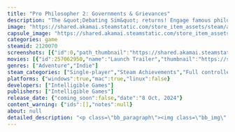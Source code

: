 ```yaml
---
title: "Pro Philosopher 2: Governments & Grievances"
description: "The &quot;Debating Sim&quot; returns! Engage famous philosophers of all stripes, challenge their ideas, and change the world— or just tell everyone they smell terrible. NONSENSE!"
image: "https://shared.akamai.steamstatic.com/store_item_assets/steam/apps/2120070/header.jpg?t=1731260893"
capsule_image: "https://shared.akamai.steamstatic.com/store_item_assets/steam/apps/2120070/f92ce4558f22f0aa9ac6c32a6034bc073ac56514/capsule_231x87.jpg?t=1731260893"
categories: game
steamid: 2120070
screenshots: [{"id":0,"path_thumbnail":"https://shared.akamai.steamstatic.com/store_item_assets/steam/apps/2120070/ss_ccb18c25ba598afcf52995a0ea36ef17f2aa0d3b.600x338.jpg?t=1731260893","path_full":"https://shared.akamai.steamstatic.com/store_item_assets/steam/apps/2120070/ss_ccb18c25ba598afcf52995a0ea36ef17f2aa0d3b.1920x1080.jpg?t=1731260893"},{"id":1,"path_thumbnail":"https://shared.akamai.steamstatic.com/store_item_assets/steam/apps/2120070/ss_d2d58c5067e7723ae164fc2a6572e85229e74a28.600x338.jpg?t=1731260893","path_full":"https://shared.akamai.steamstatic.com/store_item_assets/steam/apps/2120070/ss_d2d58c5067e7723ae164fc2a6572e85229e74a28.1920x1080.jpg?t=1731260893"},{"id":2,"path_thumbnail":"https://shared.akamai.steamstatic.com/store_item_assets/steam/apps/2120070/ss_67e7570de41397f399870c715fcbc16bec8dc7d1.600x338.jpg?t=1731260893","path_full":"https://shared.akamai.steamstatic.com/store_item_assets/steam/apps/2120070/ss_67e7570de41397f399870c715fcbc16bec8dc7d1.1920x1080.jpg?t=1731260893"},{"id":3,"path_thumbnail":"https://shared.akamai.steamstatic.com/store_item_assets/steam/apps/2120070/ss_8118fdea70c1f7eba9095edb966e5be1f70d3d52.600x338.jpg?t=1731260893","path_full":"https://shared.akamai.steamstatic.com/store_item_assets/steam/apps/2120070/ss_8118fdea70c1f7eba9095edb966e5be1f70d3d52.1920x1080.jpg?t=1731260893"},{"id":4,"path_thumbnail":"https://shared.akamai.steamstatic.com/store_item_assets/steam/apps/2120070/ss_1aa8f0ce11fd64af091edf164a073d232df0422d.600x338.jpg?t=1731260893","path_full":"https://shared.akamai.steamstatic.com/store_item_assets/steam/apps/2120070/ss_1aa8f0ce11fd64af091edf164a073d232df0422d.1920x1080.jpg?t=1731260893"},{"id":5,"path_thumbnail":"https://shared.akamai.steamstatic.com/store_item_assets/steam/apps/2120070/ss_1d7ddd609351d5870b40d4c19c1a27d29a7b6bbd.600x338.jpg?t=1731260893","path_full":"https://shared.akamai.steamstatic.com/store_item_assets/steam/apps/2120070/ss_1d7ddd609351d5870b40d4c19c1a27d29a7b6bbd.1920x1080.jpg?t=1731260893"},{"id":6,"path_thumbnail":"https://shared.akamai.steamstatic.com/store_item_assets/steam/apps/2120070/ss_06521ff7ba5d40bf562c9e59bc38353ca467146b.600x338.jpg?t=1731260893","path_full":"https://shared.akamai.steamstatic.com/store_item_assets/steam/apps/2120070/ss_06521ff7ba5d40bf562c9e59bc38353ca467146b.1920x1080.jpg?t=1731260893"},{"id":7,"path_thumbnail":"https://shared.akamai.steamstatic.com/store_item_assets/steam/apps/2120070/ss_b9c97f6de544792a2ba22adfcf729ce48b09a73c.600x338.jpg?t=1731260893","path_full":"https://shared.akamai.steamstatic.com/store_item_assets/steam/apps/2120070/ss_b9c97f6de544792a2ba22adfcf729ce48b09a73c.1920x1080.jpg?t=1731260893"}]
movies: [{"id":257062950,"name":"Launch Trailer","thumbnail":"https://shared.akamai.steamstatic.com/store_item_assets/steam/apps/257062950/30428ecb2157a2af3b02328dcf1b1033b4e8a326/movie_600x337.jpg?t=1728405605","webm":{"480":"http://video.akamai.steamstatic.com/store_trailers/257062950/movie480_vp9.webm?t=1728405605","max":"http://video.akamai.steamstatic.com/store_trailers/257062950/movie_max_vp9.webm?t=1728405605"},"mp4":{"480":"http://video.akamai.steamstatic.com/store_trailers/257062950/movie480.mp4?t=1728405605","max":"http://video.akamai.steamstatic.com/store_trailers/257062950/movie_max.mp4?t=1728405605"},"highlight":true},{"id":257041824,"name":"Release Date Trailer","thumbnail":"https://shared.akamai.steamstatic.com/store_item_assets/steam/apps/257041824/movie.293x165.jpg?t=1722358105","webm":{"480":"http://video.akamai.steamstatic.com/store_trailers/257041824/movie480_vp9.webm?t=1722358105","max":"http://video.akamai.steamstatic.com/store_trailers/257041824/movie_max_vp9.webm?t=1722358105"},"mp4":{"480":"http://video.akamai.steamstatic.com/store_trailers/257041824/movie480.mp4?t=1722358105","max":"http://video.akamai.steamstatic.com/store_trailers/257041824/movie_max.mp4?t=1722358105"},"highlight":true},{"id":257011165,"name":"Steam Next Fest Trailer","thumbnail":"https://shared.akamai.steamstatic.com/store_item_assets/steam/apps/257011165/movie.293x165.jpg?t=1714493656","webm":{"480":"http://video.akamai.steamstatic.com/store_trailers/257011165/movie480_vp9.webm?t=1714493656","max":"http://video.akamai.steamstatic.com/store_trailers/257011165/movie_max_vp9.webm?t=1714493656"},"mp4":{"480":"http://video.akamai.steamstatic.com/store_trailers/257011165/movie480.mp4?t=1714493656","max":"http://video.akamai.steamstatic.com/store_trailers/257011165/movie_max.mp4?t=1714493656"},"highlight":false},{"id":256951956,"name":"Initial Announcement","thumbnail":"https://shared.akamai.steamstatic.com/store_item_assets/steam/apps/256951956/movie.293x165.jpg?t=1686758655","webm":{"480":"http://video.akamai.steamstatic.com/store_trailers/256951956/movie480_vp9.webm?t=1686758655","max":"http://video.akamai.steamstatic.com/store_trailers/256951956/movie_max_vp9.webm?t=1686758655"},"mp4":{"480":"http://video.akamai.steamstatic.com/store_trailers/256951956/movie480.mp4?t=1686758655","max":"http://video.akamai.steamstatic.com/store_trailers/256951956/movie_max.mp4?t=1686758655"},"highlight":false}]
genres: ["Adventure","Indie"]
steam_categories: ["Single-player","Steam Achievements","Full controller support","Steam Cloud","Remote Play on TV","Remote Play Together","Family Sharing"]
platforms: {"windows":true,"mac":true,"linux":false}
developers: ["Intelligible Games"]
publishers: ["Intelligible Games"]
release_date: {"coming_soon":false,"date":"8 Oct, 2024"}
content_warning: {"ids":[],"notes":null}
about: null
detailed_description: "<p class=\"bb_paragraph\"><img class=\"bb_img\" src=\"https://shared.akamai.steamstatic.com/store_item_assets/steam/apps/2120070/extras/Attract.gif?t=1731260893\" /><i></i> </p><p class=\"bb_paragraph\"></p><p class=\"bb_paragraph\"><i>Pro Philosopher 2: Governments &amp; Grievances</i> is the long-awaited follow up to the Flash hit <i>Socrates Jones: Pro Philosopher</i>, once again challenging the player in a series of interactive debates with brilliant thinkers from across history. <strong>Master logical moves to untangle argument puzzles, find internal contradictions, and cause your opponents to freak out!</strong><br> </p><p class=\"bb_paragraph\"></p><p class=\"bb_paragraph\">Shifting the focus from moral philosophy to political philosophy, <i>Pro Philosopher 2</i> presents a new story and new philosophers, with plenty of overblown <strong>comedy</strong> and <strong>drama</strong>.</p><p class=\"bb_paragraph\"><img class=\"bb_img\" src=\"https://shared.akamai.steamstatic.com/store_item_assets/steam/apps/2120070/extras/Story.png?t=1731260893\" /></p><p class=\"bb_paragraph\"><i>Ariadne Jones has no time for distractions: not the party downstairs or the debates on TV, and definitely not the weird philosophical afterlife she gets pulled into every time she sleeps. But when her estranged mother  arrives in that very realm, she's forced to tackle all the questions she's been avoiding. Questions like: what is the ideal government? Oh, and IS MY MOM DEAD?! </i></p><p class=\"bb_paragraph\"></p><p class=\"bb_paragraph\"><i>Pro Philosopher 2</i> frames its gameplay with a personal story, delivering a juicy mix of political machinations and family drama— brought to life by a cast of over a dozen colorful characters. Whether you are dealing with your party hardy college roommate or Anime Karl Marx, each cast member has their own motivations, expressive art and animations, and more than a few quirks. <br><br>You don't have to have played the first game to enjoy Pro Philosopher 2...<i> but hey, the first game is free.</i> As is the first chapter in our demo!  </p><h2 class=\"bb_tag\"><img class=\"bb_img\" src=\"https://shared.akamai.steamstatic.com/store_item_assets/steam/apps/2120070/extras/Gameplay.png?t=1731260893\" /></h2><p class=\"bb_paragraph\"><i>Pro Philosopher 2</i> challenges you to find weaknesses in a wide variety of increasingly complex arguments, but you will not be unprepared! Use specialized questioning tools, based on real reasoning techniques,  to cut through ideas with precision: </p><ul class=\"bb_ul\"><li><p class=\"bb_paragraph\"><strong>Press for Clarification : </strong><i>What does that actually mean?</i> Make vagaries less vague and  complicated ideas more accessible. </p></li><li><p class=\"bb_paragraph\"><strong>Ask for Backing : </strong><i>That's a nice assertion you have there, Senator, what's your source?</i> Reveal unstated assumptions behind seemingly simple statements.</p></li><li><p class=\"bb_paragraph\"><strong>Request Connections : </strong><i>How does this connect to everything else you are saying?</i> Bridge logical gaps and banish distracting tangents!</p></li></ul><ul class=\"bb_ul\"><li><p class=\"bb_paragraph\"><strong>Challenge!  </strong>Turn your opponent's own ideas back on them by hitting them with their own core premises! Or, you know, just<i> </i>tell them that they smell bad. Who knows. Maybe it will work out for you?<br><br><strong></strong></p></li></ul>"
---
```


